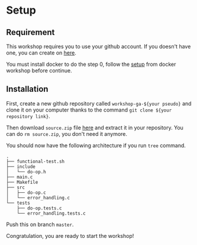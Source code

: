 # Setup

## Requirement

This workshop requires you to use your github account. If you doesn't have one, you can create on [here](https://github.com/join).

You must install docker to do the step 0, follow the [setup](https://github.com/PoCInnovation/Workshops/blob/master/software/04.Docker/SETUP.md) from docker workshop before continue.

## Installation

First, create a new github repository called `workshop-ga-${your pseudo}` and clone it on your computer thanks to the command `git clone ${your repository link}`.

Then download `source.zip` file [here](https://github.com/PoCInnovation/Workshops/raw/master/software/05.Actions/src/source.zip) and extract it in your repository.
You can do `rm source.zip`, you don't need it anymore.

You should now have the following architecture if you run `tree` command.

```text
.
├── functional-test.sh
├── include
│   └── do-op.h
├── main.c
├── Makefile
├── src
│   ├── do-op.c
│   └── error_handling.c
└── tests
    ├── do-op.tests.c
    └── error_handling.tests.c
```

Push this on branch `master`.

Congratulation, you are ready to start the workshop!
